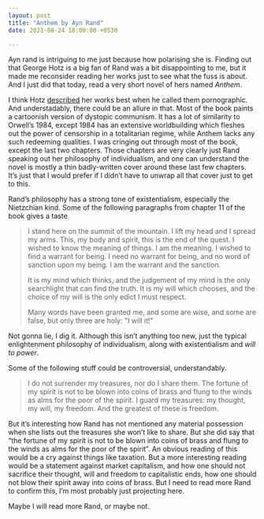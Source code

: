 ```yaml
---
layout: post
title: "Anthem by Ayn Rand"
date: 2021-08-24 18:00:00 +0530

---
```


Ayn rand is intriguing to me just because how polarising she is. Finding out that George Hotz is a big fan of Rand was a bit disappointing to me, but it made me reconsider reading her works just to see what the fuss is about. And I just did that today, read a very short novel of hers named _Anthem_.

I think Hotz [described](https://www.youtube.com/watch?v=_L3gNaAVjQ4&t=10294s) her works best when he called them pornographic. And understadably, there could be an allure in that. Most of the book paints a cartoonish version of dystopic communism. It has a lot of similarity to Orwell’s 1984, except 1984 has an extensive worldbuilding which fleshes out the power of censorship in a totalitarian regime, while Anthem lacks any such redeeming qualities. I was cringing out through most of the book, except the last two chapters. Those chapters are very clearly just Rand speaking out her philosophy of individualism, and one can understand the novel is mostly a thin badly-written cover around these last few chapters. It’s just that I would prefer if I didn’t have to unwrap all that cover just to get to this.

Rand’s philosophy has a strong tone of existentialism, especially the Nietzchian kind. Some of the following paragraphs from chapter 11 of the book gives a taste

> I stand here on the summit of the mountain. I lift my head and I spread my arms. This, my body and spirit, this is the end of the quest. I wished to know the meaning of things. I am the meaning. I wished to find a warrant for being. I need no warrant for being, and no word of sanction upon my being. I am the warrant and the sanction.
>
> It is my mind which thinks, and the judgement of my mind is the only searchlight that can find the truth. It is my will which chooses, and the choice of my will is the only edict I must respect.
>
> Many words have been granted me, and some are wise, and some are false, but only three are holy: "I will it!"

Not gonna lie, I dig it. Although this isn’t anything too new, just the typical enlightenment philosophy of individualism, along with existentialism and _will to power_.

Some of the following stuff could be controversial, understandably.

> I do not surrender my treasures, nor do I share them. The fortune of my spirit is not to be blown into coins of brass and flung to the winds as alms for the poor of the spirit. I guard my treasures: my thought, my will, my freedom. And the greatest of these is freedom.
>

But it’s interesting how Rand has not mentioned any material possession when she lists out the treasures she won’t like to share. But she did say that “the fortune of my spirit is not to be blown into coins of brass and flung to the winds as alms for the poor of the spirit”. An obvious reading of this would be a cry against things like taxation. But a more interesting reading would be a statement against market capitalism, and how one should not sacrifice their thought, will and freedom to capitalistic ends, how one should not blow their spirit away into coins of brass. But I need to read more Rand to confirm this, I’m most probably just projecting here.

Maybe I will read more Rand, or maybe not.

